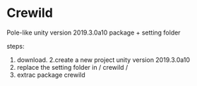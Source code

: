# Crewild
Pole-like
unity version 2019.3.0a10
package + setting folder

steps:
1. download.
2.create a new project unity version 2019.3.0a10
3. replace the setting folder in / crewild /
4. extrac package crewild
